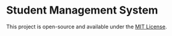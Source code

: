 # Student Management System



This project is open-source and available under the [MIT License](LICENSE).
